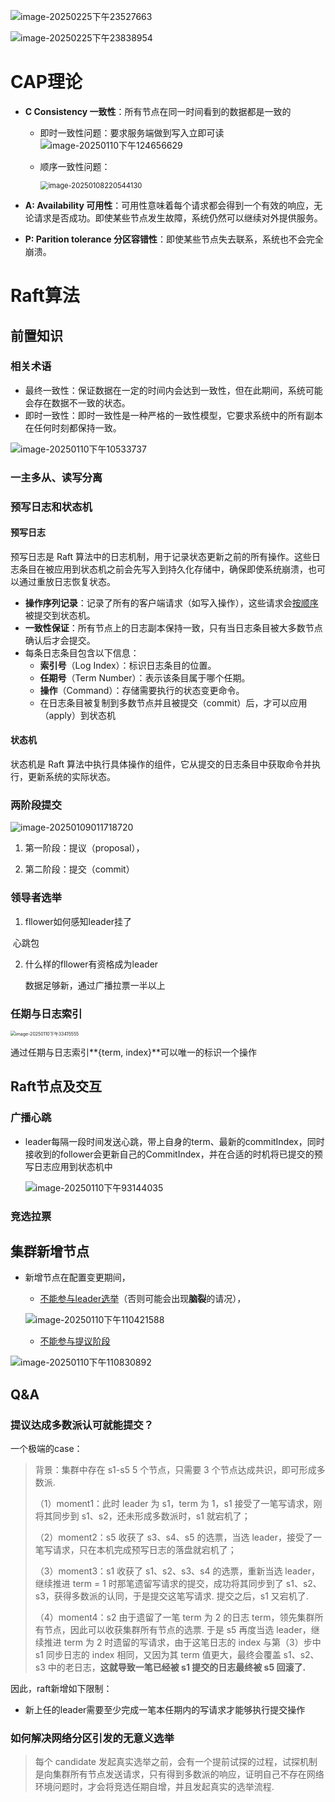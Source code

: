 ![image-20250225下午23527663](https://typora-dusong.oss-cn-chengdu.aliyuncs.com/image-20250225%E4%B8%8B%E5%8D%8823527663.png)

![image-20250225下午23838954](https://typora-dusong.oss-cn-chengdu.aliyuncs.com/image-20250225%E4%B8%8B%E5%8D%8823838954.png)

# CAP理论

- **C Consistency 一致性**：所有节点在同一时间看到的数据都是一致的

  - 即时一致性问题：要求服务端做到写入立即可读 ![image-20250110下午124656629](https://typora-dusong.oss-cn-chengdu.aliyuncs.com/image-20250110%E4%B8%8B%E5%8D%88124656629.png)

  - 顺序一致性问题：

    <img src="https://typora-dusong.oss-cn-chengdu.aliyuncs.com/image-20250108220544130.png" alt="image-20250108220544130" style="zoom: 80%;" />

- **A: Availability 可用性**：可用性意味着每个请求都会得到一个有效的响应，无论请求是否成功。即使某些节点发生故障，系统仍然可以继续对外提供服务。

- **P: Parition tolerance 分区容错性**：即使某些节点失去联系，系统也不会完全崩溃。





# Raft算法

## 前置知识

### 相关术语

- 最终一致性：保证数据在一定的时间内会达到一致性，但在此期间，系统可能会存在数据不一致的状态。
- 即时一致性：即时一致性是一种严格的一致性模型，它要求系统中的所有副本在任何时刻都保持一致。

![image-20250110下午10533737](https://typora-dusong.oss-cn-chengdu.aliyuncs.com/image-20250110%E4%B8%8B%E5%8D%8810533737.png)

### 一主多从、读写分离



### 预写日志和状态机

#### 预写日志

预写日志是 Raft 算法中的日志机制，用于记录状态更新之前的所有操作。这些日志条目在被应用到状态机之前会先写入到持久化存储中，确保即使系统崩溃，也可以通过重放日志恢复状态。

- **操作序列记录**：记录了所有的客户端请求（如写入操作），这些请求会<u>按顺序</u>被提交到状态机。
- **一致性保证**：所有节点上的日志副本保持一致，只有当日志条目被大多数节点确认后才会提交。
- 每条日志条目包含以下信息：
  - **索引号**（Log Index）：标识日志条目的位置。
  - **任期号**（Term Number）：表示该条目属于哪个任期。
  - **操作**（Command）：存储需要执行的状态变更命令。
  - 在日志条目被复制到多数节点并且被提交（commit）后，才可以应用（apply）到状态机

#### 状态机

状态机是 Raft 算法中执行具体操作的组件，它从提交的日志条目中获取命令并执行，更新系统的实际状态。

### 两阶段提交

![image-20250109011718720](https://typora-dusong.oss-cn-chengdu.aliyuncs.com/image-20250109011718720.png)

1. 第一阶段：提议（proposal），



2. 第二阶段：提交（commit）



### 领导者选举

1. fllower如何感知leader挂了

​	心跳包

2. 什么样的fllower有资格成为leader

   数据足够新，通过广播拉票一半以上

### 任期与日志索引 

<img src="https://typora-dusong.oss-cn-chengdu.aliyuncs.com/image-20250110%E4%B8%8B%E5%8D%8833415555.png" alt="image-20250110下午33415555" style="zoom:50%;" />

通过任期与日志索引**{term, index}**可以唯一的标识一个操作



## Raft节点及交互

### 广播心跳

- leader每隔一段时间发送心跳，带上自身的term、最新的commitIndex，同时接收到的follower会更新自己的CommitIndex，并在合适的时机将已提交的预写日志应用到状态机中

  ![image-20250110下午93144035](https://typora-dusong.oss-cn-chengdu.aliyuncs.com/image-20250110%E4%B8%8B%E5%8D%8893144035.png)

### 竞选拉票







## 集群新增节点

- 新增节点在配置变更期间，

  - <u>不能参与leader选举</u>（否则可能会出现**脑裂**的请况），

  ![image-20250110下午110421588](https://typora-dusong.oss-cn-chengdu.aliyuncs.com/image-20250110%E4%B8%8B%E5%8D%88110421588.png)

  - <u>不能参与提议阶段</u>

![image-20250110下午110830892](https://typora-dusong.oss-cn-chengdu.aliyuncs.com/image-20250110%E4%B8%8B%E5%8D%88110830892.png)





## Q&A

### 提议达成多数派认可就能提交？

一个极端的case：

> 背景：集群中存在 s1-s5 5 个节点，只需要 3 个节点达成共识，即可形成多数派.
>
> （1）moment1：此时 leader 为 s1，term 为 1，s1 接受了一笔写请求，刚将其同步到 s1、s2，还未形成多数派时，s1 就宕机了；
>
> （2）moment2：s5 收获了 s3、s4、s5 的选票，当选 leader，接受了一笔写请求，只在本机完成预写日志的落盘就宕机了；
>
> （3）moment3：s1 收获了 s1、s2、s3、s4 的选票，重新当选 leader，继续推进 term = 1 时那笔遗留写请求的提交，成功将其同步到了 s1、s2、s3，获得多数派的认同，于是提交这笔写请求. 提交之后，s1 又宕机了.
>
> （4）moment4：s2 由于遗留了一笔 term 为 2 的日志 term，领先集群所有节点，因此可以收获集群所有节点的选票. 于是 s5 再度当选 leader，继续推进 term 为 2 时遗留的写请求，由于这笔日志的 index 与第（3）步中 s1 同步日志的 index 相同，又因为其 term 值更大，最终会覆盖 s1、s2、s3 中的老日志，**这就导致一笔已经被 s1 提交的日志最终被 s5 回滚了.**

因此，raft新增如下限制：

- 新上任的leader需要至少完成一笔本任期内的写请求才能够执行提交操作

### 如何解决网络分区引发的无意义选举

> 每个 candidate 发起真实选举之前，会有一个提前试探的过程，试探机制是向集群所有节点发送请求，只有得到多数派的响应，证明自己不存在网络环境问题时，才会将竞选任期自增，并且发起真实的选举流程.

